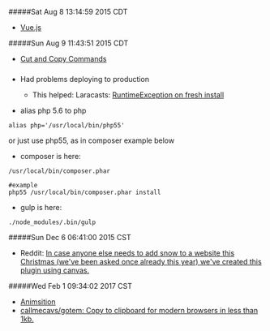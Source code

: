 #####Sat Aug  8 13:14:59 2015 CDT
* [Vue.js](http://vuejs.org/)

#####Sun Aug  9 11:43:51 2015 CDT
* [Cut and Copy Commands](https://developers.google.com/web/updates/2015/04/cut-and-copy-commands?hl=en)

#####
* Had problems deploying to production
    * This helped: Laracasts: [RuntimeException on fresh install](https://laracasts.com/discuss/channels/general-discussion/runtimeexception-on-fresh-install)

* alias php 5.6 to php
```
alias php='/usr/local/bin/php55'
```
or just use php55, as in composer example below

* composer is here:
```
/usr/local/bin/composer.phar

#example
php55 /usr/local/bin/composer.phar install
```

* gulp is here:
```
./node_modules/.bin/gulp 
```

#####Sun Dec  6 06:41:00 2015 CST
*  Reddit: [In case anyone else needs to add snow to a website this Christmas (we've been asked once already this year) we've created this plugin using canvas.](https://www.reddit.com/r/webdev/comments/3uze1q/in_case_anyone_else_needs_to_add_snow_to_a/)

#####Wed Feb  1 09:34:02 2017 CST
* [Animsition](http://git.blivesta.com/animsition/)
* [callmecavs/gotem: Copy to clipboard for modern browsers in less than 1kb.](https://github.com/callmecavs/gotem?utm_source=frontendfocus&utm_medium=email)
